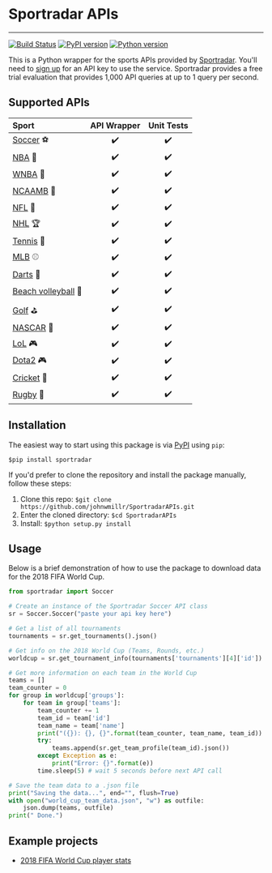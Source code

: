 # Sportradar APIs
---
[![Build Status](https://travis-ci.org/johnwmillr/SportradarAPIs.svg?branch=master)](https://travis-ci.org/johnwmillr/SportradarAPIs)
[![PyPI version](https://badge.fury.io/py/sportradar.svg)](https://pypi.org/project/sportradar/)
[![Python version](https://img.shields.io/badge/python-3.x-brightgreen.svg)](https://pypi.org/project/sportradar/)

This is a Python wrapper for the sports APIs provided by [Sportradar](https://developer.sportradar.com/io-docs). You'll need to [sign up](https://developer.sportradar.com/member/register) for an API key to use the service. Sportradar provides a free trial evaluation that provides 1,000 API queries at up to 1 query per second.

## Supported APIs
| Sport         | API Wrapper   | Unit Tests  |
|:--------------|:-------------:|:-----------:|
| [Soccer](https://developer.sportradar.com/files/indexSoccer.html)  :soccer: | :heavy_check_mark: | :heavy_check_mark: |
| [NBA](https://developer.sportradar.com/files/indexBasketball.html#nba-api-v4)  :basketball: | :heavy_check_mark: | :heavy_check_mark: |
| [WNBA](https://developer.sportradar.com/files/indexBasketball.html#wnba-api-v4)  :basketball: | :heavy_check_mark: | :heavy_check_mark: |
| [NCAAMB](https://developer.sportradar.com/files/indexBasketball.html#ncaamb-api-v7)  :basketball: | :heavy_check_mark: | :heavy_check_mark: |
| [NFL](https://developer.sportradar.com/files/indexFootball.html)  :football: | :heavy_check_mark: | :heavy_check_mark: |
| [NHL](https://developer.sportradar.com/files/indexHockey.html)  :trophy: | :heavy_check_mark: | :heavy_check_mark: |
| [Tennis](https://developer.sportradar.com/files/indexTennis.html)  :tennis: | :heavy_check_mark: | :heavy_check_mark: |
| [MLB](https://developer.sportradar.com/files/indexBaseball.html)  :baseball: | :heavy_check_mark: | :heavy_check_mark: |
| [Darts](https://developer.sportradar.com/files/indexDarts.html)   :dart:   | :heavy_check_mark: | :heavy_check_mark: |
| [Beach volleyball](https://developer.sportradar.com/files/indexVolleyball.html) :palm_tree: | :heavy_check_mark: | :heavy_check_mark: |
| [Golf](https://developer.sportradar.com/files/indexGolf.html) :golf: | :heavy_check_mark: | :heavy_check_mark: |
| [NASCAR](https://developer.sportradar.com/files/indexRacing.html#official-nascar-api) :red_car: | :heavy_check_mark: | :heavy_check_mark: |
| [LoL](https://developer.sportradar.com/files/indexeSports.html) :video_game: | :heavy_check_mark: | :heavy_check_mark: |
| [Dota2](https://developer.sportradar.com/files/indexeSports.html) :video_game: | :heavy_check_mark: | :heavy_check_mark: |
| [Cricket](https://developer.sportradar.com/files/indexCricket.html) :cricket: | :heavy_check_mark: | :heavy_check_mark: |
| [Rugby](https://developer.sportradar.com/docs/read/rugby/Rugby_v2) :rugby_football: | :heavy_check_mark: | :heavy_check_mark: |

## Installation
The easiest way to start using this package is via [PyPI](https://pypi.org/project/sportradar/) using `pip`:

`$pip install sportradar`

If you'd prefer to clone the repository and install the package manually, follow these steps:
1. Clone this repo:
`$git clone https://github.com/johnwmillr/SportradarAPIs.git`
2. Enter the cloned directory:
`$cd SportradarAPIs`
3. Install:
`$python setup.py install`

## Usage
Below is a brief demonstration of how to use the package to download data for the 2018 FIFA World Cup.

```python
from sportradar import Soccer

# Create an instance of the Sportradar Soccer API class
sr = Soccer.Soccer("paste your api key here")

# Get a list of all tournaments
tournaments = sr.get_tournaments().json()

# Get info on the 2018 World Cup (Teams, Rounds, etc.)
worldcup = sr.get_tournament_info(tournaments['tournaments'][4]['id']).json()

# Get more information on each team in the World Cup
teams = []
team_counter = 0
for group in worldcup['groups']:
    for team in group['teams']:
        team_counter += 1
        team_id = team['id']
        team_name = team['name']
        print("({}): {}, {}".format(team_counter, team_name, team_id))
        try:
            teams.append(sr.get_team_profile(team_id).json())
        except Exception as e:
            print("Error: {}".format(e))
        time.sleep(5) # wait 5 seconds before next API call

# Save the team data to a .json file
print("Saving the data...", end="", flush=True)
with open("world_cup_team_data.json", "w") as outfile:
    json.dump(teams, outfile)
print(" Done.")

```

## Example projects
  - [2018 FIFA World Cup player stats](https://www.johnwmillr.com/fifa-world-cup-data/)
